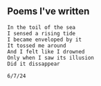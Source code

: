 
## Poems I've written

```
In the toil of the sea
I sensed a rising tide
I became enveloped by it
It tossed me around
And I felt like I drowned
Only when I saw its illusion
Did it dissappear

6/7/24
```

